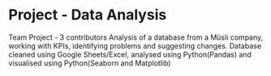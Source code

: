 # Project - Data Analysis

Team Project - 3 contributors
Analysis of a database from a Müsli company, working with KPIs, identifying problems and suggesting changes.
Database cleaned using Google Sheets/Excel, analysed using Python(Pandas) and visualised using Python(Seaborn and Matplotlib)

